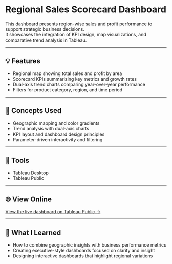 # Regional Sales Scorecard Dashboard  

This dashboard presents region-wise sales and profit performance to support strategic business decisions.  
It showcases the integration of KPI design, map visualizations, and comparative trend analysis in Tableau.  

---

## 💡 Features  
- Regional map showing total sales and profit by area  
- Scorecard KPIs summarizing key metrics and growth rates  
- Dual-axis trend charts comparing year-over-year performance  
- Filters for product category, region, and time period  

---

## 🧠 Concepts Used  
- Geographic mapping and color gradients  
- Trend analysis with dual-axis charts  
- KPI layout and dashboard design principles  
- Parameter-driven interactivity and filtering  

---

## 🧰 Tools  
- Tableau Desktop  
- Tableau Public  

---

## 🌐 View Online  
[View the live dashboard on Tableau Public →](https://public.tableau.com/app/profile/sara.beshir5983/viz/RegionalSalesScorecard_17544983188930/Dashboard1)

---

## 📘 What I Learned  
- How to combine geographic insights with business performance metrics  
- Creating executive-style dashboards focused on clarity and insight  
- Designing interactive dashboards that highlight regional variations
